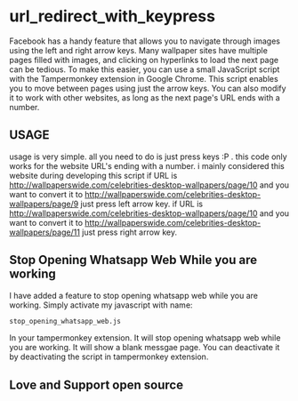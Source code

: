 # url_redirect_with_keypress

Facebook has a handy feature that allows you to navigate through images using the left and right arrow keys. Many wallpaper sites have multiple pages filled with images, and clicking on hyperlinks to load the next page can be tedious. To make this easier, you can use a small JavaScript script with the Tampermonkey extension in Google Chrome. This script enables you to move between pages using just the arrow keys. You can also modify it to work with other websites, as long as the next page's URL ends with a number.

## USAGE

usage is very simple. all you need to do is just press keys :P .
this code only works for the website URL's ending with a number. i mainly considered this website during developing this script
if URL is <http://wallpaperswide.com/celebrities-desktop-wallpapers/page/10> and you want to convert it to <http://wallpaperswide.com/celebrities-desktop-wallpapers/page/9> just press left arrow key.
if URL is <http://wallpaperswide.com/celebrities-desktop-wallpapers/page/10> and you want to convert it to <http://wallpaperswide.com/celebrities-desktop-wallpapers/page/11> just press right arrow key.

## Stop Opening Whatsapp Web While you are working

I have added a feature to stop opening whatsapp web while you are working. Simply activate my javascript with name:

```bash
stop_opening_whatsapp_web.js
```

In your tampermonkey extension. It will stop opening whatsapp web while you are working. It will show a blank messgae page. You can deactivate it by deactivating the script in tampermonkey extension.

## Love and Support open source
